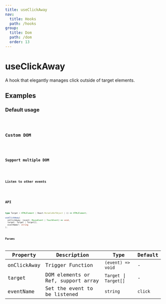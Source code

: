 ```yaml
---
title: useClickAway
nav:
  title: Hooks
  path: /hooks
group:
  title: Dom
  path: /dom
  order: 13
---
```


# useClickAway

A hook that elegantly manages click outside of target elements.

## Examples

### Default usage

<code src="./demo/demo1.tsx" />

### Custom DOM

<code src="./demo/demo2.tsx" />

### Support multiple DOM

<code src="./demo/demo3.tsx" />

### Listen to other events

<code src="./demo/demo4.tsx" />

## API

```ts
type Target = HTMLElement | React.MutableRefObject | () => HTMLElement;

useClickAway(
  onClickAway: (event: MouseEvent | TouchEvent) => void,
  target: Target | Target[],
  eventName?: string
);
```

### Params

| Property | Description                                 | Type                   | Default |
|---------|----------------------------------------------|------------------------|--------|
| onClickAway | Trigger Function  | `(event) => void` | -      |
| target | DOM elements or Ref, support array | `Target` \| `Target[]` | - |
| eventName | Set the event to be listened | `string` | `click` |